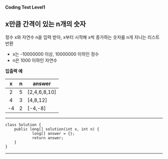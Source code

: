 **Coding Test Level1**

## x만큼 간격이 있는 n개의 숫자

정수 x와 자연수 n을 입력 받아, x부터 시작해 x씩 증가하는 숫자를 n개 지니는 리스트 반환
- x는 -10000000 이상, 10000000 이하인 정수
- n은 1000 이하인 자연수

__입출력 예__

| x | n | answer |
|:---:|:---:|---|
| 2 | 5 | [2,4,6,8,10] |
| 4 | 3 | [4,8,12] |
| -4 | 2 | [-4,-8] |



---

	class Solution {
		public long[] solution(int x, int n) {
				long[] answer = {};
				return answer;
		}
	}
	
---


